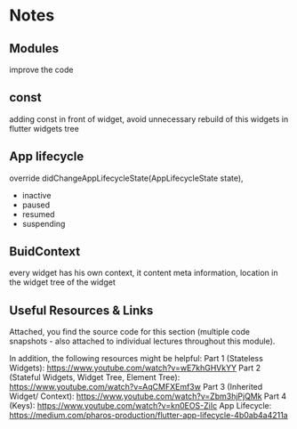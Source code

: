 # Notes

## Modules
improve the code
## const
adding const in front of widget, avoid unnecessary rebuild of this widgets in flutter widgets tree
## App lifecycle 
override didChangeAppLifecycleState(AppLifecycleState state), 
- inactive
- paused
- resumed
- suspending

## BuidContext
every widget has his own context, it content meta information, location in the widget tree of the widget

## Useful Resources & Links

Attached, you find the source code for this section (multiple code snapshots - also attached to individual lectures throughout this module).

In addition, the following resources might be helpful:
    Part 1 (Stateless Widgets): https://www.youtube.com/watch?v=wE7khGHVkYY
    Part 2 (Stateful Widgets, Widget Tree, Element Tree): https://www.youtube.com/watch?v=AqCMFXEmf3w
    Part 3 (Inherited Widget/ Context): https://www.youtube.com/watch?v=Zbm3hjPjQMk
    Part 4 (Keys): https://www.youtube.com/watch?v=kn0EOS-ZiIc
    App Lifecycle: https://medium.com/pharos-production/flutter-app-lifecycle-4b0ab4a4211a